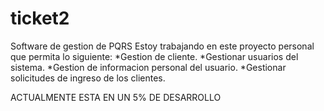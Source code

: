 # ticket2
Software de gestion de PQRS
Estoy trabajando en este proyecto personal que permita lo siguiente:
*Gestion de cliente.
*Gestionar usuarios del sistema.
*Gestion de informacion personal del usuario.
*Gestionar solicitudes de ingreso de los clientes.


ACTUALMENTE ESTA EN UN 5% DE DESARROLLO

